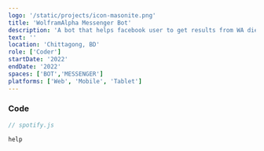 ```yaml
---
logo: '/static/projects/icon-masonite.png'
title: 'WolframAlpha Messenger Bot'
description: 'A bot that helps facebook user to get results from WA dierectly on Messenger. Happy Solving'
text: ''
location: 'Chittagong, BD'
role: ['Coder']
startDate: '2022'
endDate: '2022'
spaces: ['BOT','MESSENGER']
platforms: ['Web', 'Mobile', 'Tablet']
---
```



### Code

```js
// spotify.js

help
```
